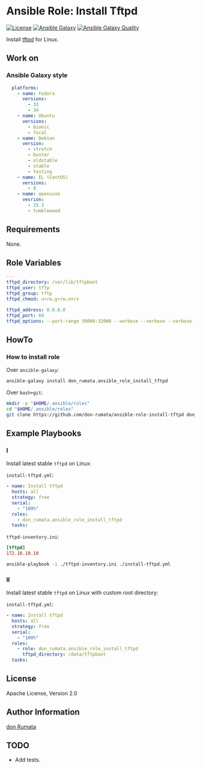 # Ansible Role: Install Tftpd

[![License][license-image]][license-url] [![Ansible Galaxy][ansible-galaxy-image]][ansible-galaxy-url] [![Ansible Galaxy Quality][ansible-galaxy-quality-image]][ansible-galaxy-url]

Install [tftpd](https://mirrors.edge.kernel.org/pub/software/network/tftp) for Linux.

## Work on

### Ansible Galaxy style

```yaml
  platforms:
    - name: Fedora
      versions:
        - 33
        - 34
    - name: Ubuntu
      versions:
        - bionic
        - focal
    - name: Debian
      version:
        - stretch
        - buster
        - oldstable
        - stable
        - testing
    - name: EL (CentOS)
      versions:
        - 8
    - name: opensuse
      vesrion:
        - 15.3
        - tumbleweed
```

## Requirements

None.

## Role Variables

```yaml
---
tftpd_directory: /var/lib/tftpboot
tftpd_user: tftp
tftpd_group: tftp
tftpd_chmod: u+rw,g+rw,o+rx

tftpd_address: 0.0.0.0
tftpd_port: 69
tftpd_options: --port-range 30000:32000 --verbose --verbose --verbose --secure
```

## HowTo

### How to install role

Over `ansible-galaxy`:

```bash
ansible-galaxy install don_rumata.ansible_role_install_tftpd
```

Over `bash+git`:

```bash
mkdir -p "$HOME/.ansible/roles"
cd "$HOME/.ansible/roles"
git clone https://github.com/don-rumata/ansible-role-install-tftpd don_rumata.ansible_role_install_tftpd
```

## Example Playbooks

### I

Install latest stable `tftpd` on Linux:

`install-tftpd.yml`:

```yaml
- name: Install tftpd
  hosts: all
  strategy: free
  serial:
    - "100%"
  roles:
    - don_rumata.ansible_role_install_tftpd
  tasks:
```

`tftpd-inventory.ini`:

```ini
[tftpd]
172.16.10.10
```

```bash
ansible-playbook -i ./tftpd-inventory.ini ./install-tftpd.yml
```

### II

Install latest stable `tftpd` on Linux with custom root directory:

`install-tftpd.yml`:

```yaml
- name: Install tftpd
  hosts: all
  strategy: free
  serial:
    - "100%"
  roles:
    - role: don_rumata.ansible_role_install_tftpd
      tftpd_directory: /data/tftpboot
  tasks:
```

## License

Apache License, Version 2.0

## Author Information

[don Rumata](https://github.com/don-rumata)

## TODO

- Add tests.

[license-image]: https://img.shields.io/github/license/don-rumata/ansible-role-install-tftpd.svg
[license-url]: https://opensource.org/licenses/Apache-2.0

[ansible-galaxy-image]: https://img.shields.io/badge/ansible_galaxy-don__rumata.ansible__role__install__tftpd-blue.svg
[ansible-galaxy-url]: https://galaxy.ansible.com/don_rumata/ansible_role_install_tftpd

[ansible-galaxy-quality-image]: https://img.shields.io/ansible/quality/55766
